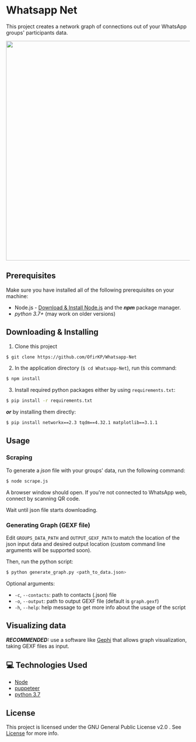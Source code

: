 # Whatsapp Net
This project creates a network graph of connections out of your WhatsApp groups' participants data. 


<img align="center" src="https://i.imgur.com/oHtWhDC.png" width="600">

## Prerequisites
Make sure you have installed all of the following prerequisites on your machine:
- Node.js -  [Download & Install Node.js](https://nodejs.org/en/download/) and the _**npm**_ package manager.
- _python 3.7+_ (may work on older versions)

## Downloading & Installing
1. Clone this project
  ```bash
  $ git clone https://github.com/OfirKP/Whatsapp-Net
  ```
2. In the application directory (`$ cd Whatsapp-Net`), run this command:
  ```bash
  $ npm install
  ```
3. Install required python packages either by using `requirements.txt`:
```bash
$ pip install -r requirements.txt
```
_**or**_ by installing them directly:

```bash
$ pip install networkx==2.3 tqdm==4.32.1 matplotlib==3.1.1
```
## Usage

### Scraping
To generate a _json_ file with your groups' data, run the following command:
```bash
$ node scrape.js
```
A browser window should open. If you're not connected to WhatsApp web, connect by scanning QR code.

Wait until json file starts downloading.

### Generating Graph (GEXF file)
Edit `GROUPS_DATA_PATH` and `OUTPUT_GEXF_PATH` to match the location of the json input data and desired output location (custom command line arguments will be supported soon).

Then, run the python script:
```bash
$ python generate_graph.py <path_to_data.json>
```
Optional arguments:
- `-c`, `--contacts`: path to contacts (.json) file
- `-o`, `--output`: path to output GEXF file (default is `graph.gexf`)
- `-h`, `--help`: help message to get more info about the usage of the script

## Visualizing data
_**RECOMMENDED:**_ use a software like [Gephi](https://gephi.org/) that allows graph visualization, taking GEXF files as input.

## 💻 Technologies Used
* [Node](https://nodejs.org/en/)
* [puppeteer](https://github.com/GoogleChrome/puppeteer)
* [python 3.7](https://www.python.org/)

## License
This project is licensed under the GNU General Public License v2.0 . See [License](LICENSE) for more info.

